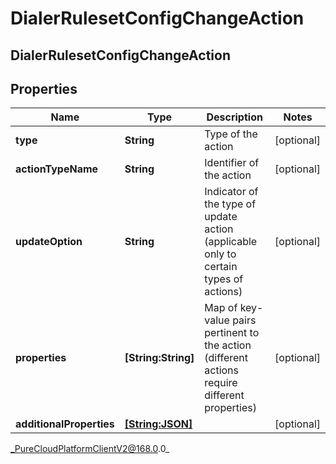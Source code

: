 # DialerRulesetConfigChangeAction

## DialerRulesetConfigChangeAction

## Properties

|Name | Type | Description | Notes|
|------------ | ------------- | ------------- | -------------|
| **type** | **String** | Type of the action | [optional] |
| **actionTypeName** | **String** | Identifier of the action | [optional] |
| **updateOption** | **String** | Indicator of the type of update action (applicable only to certain types of actions) | [optional] |
| **properties** | **[String:String]** | Map of key-value pairs pertinent to the action (different actions require different properties) | [optional] |
| **additionalProperties** | [**[String:JSON]**](JSON) |  | [optional] |



_PureCloudPlatformClientV2@168.0.0_
